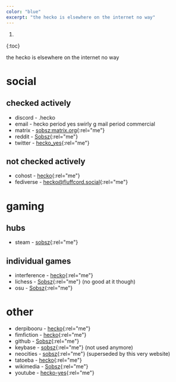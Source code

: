 ```yaml
---
color: "blue"
excerpt: "the hecko is elsewhere on the internet no way"
---
```


1. 
{:toc}

the hecko is elsewhere on the internet no way

# social

## checked actively

- discord - .hecko
- email - hecko period yes swirly g mail period commercial
- matrix - [sobsz:matrix.org](https://matrix.to/#/@sobsz:matrix.org){:rel="me"}
- reddit - [Sobsz](https://www.reddit.com/user/Sobsz){:rel="me"}
- twitter - [hecko_yes](https://twitter.com/hecko_yes){:rel="me"}

## not checked actively

- cohost - [hecko](https://cohost.org/hecko){:rel="me"}
- fediverse - [hecko@fluffcord.social](https://fluffcord.social/@hecko){:rel="me"}

# gaming

## hubs

- steam - [sobsz](https://steamcommunity.com/id/sobsz){:rel="me"}

## individual games

- interference - [hecko](https://www.playinterference.com/players/hecko){:rel="me"}
- lichess - [Sobsz](https://lichess.org/@/Sobsz){:rel="me"} (no good at it though)
- osu - [Sobsz](https://osu.ppy.sh/users/7557974){:rel="me"}

# other

- derpibooru - [hecko](https://derpibooru.org/profiles/hecko){:rel="me"}
- fimfiction - [hecko](https://www.fimfiction.net/user/335946/hecko){:rel="me"}
- github - [Sobsz](https://github.com/Sobsz){:rel="me"}
- keybase - [sobsz](https://keybase.io/sobsz){:rel="me"} (not used anymore)
- neocities - [sobsz](https://sobsz.neocities.org/){:rel="me"} (superseded by this very website)
- tatoeba - [hecko](https://tatoeba.org/en/user/profile/hecko){:rel="me"}
- wikimedia - [Sobsz](https://meta.wikimedia.org/wiki/User:Sobsz){:rel="me"}
- youtube - [hecko-yes](https://www.youtube.com/channel/UCfwoJszjdfe2p6YY0FpXFYA){:rel="me"}